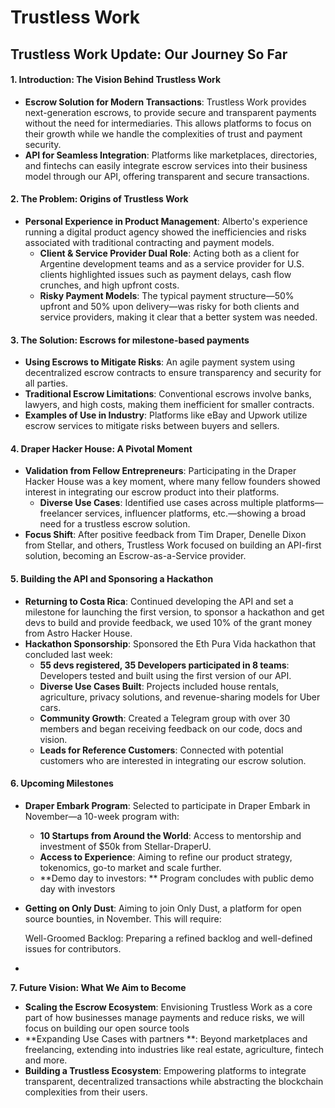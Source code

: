 # Trustless Work

## Trustless Work Update: Our Journey So Far

#### **1. Introduction: The Vision Behind Trustless Work**

* **Escrow Solution for Modern Transactions**: Trustless Work provides next-generation escrows, to provide secure and transparent payments without the need for intermediaries. This allows platforms to focus on their growth while we handle the complexities of trust and payment security.
* **API for Seamless Integration**: Platforms like marketplaces, directories, and fintechs can easily integrate escrow services into their business model through our API, offering transparent and secure transactions.

#### **2. The Problem: Origins of Trustless Work**

* **Personal Experience in Product Management**: Alberto's experience running a digital product agency showed the inefficiencies and risks associated with traditional contracting and payment models.
  * **Client & Service Provider Dual Role**: Acting both as a client for Argentine development teams and as a service provider for U.S. clients highlighted issues such as payment delays, cash flow crunches, and high upfront costs.
  * **Risky Payment Models**: The typical payment structure—50% upfront and 50% upon delivery—was risky for both clients and service providers, making it clear that a better system was needed.

#### **3. The Solution: Escrows for milestone-based payments**

* **Using Escrows to Mitigate Risks**: An agile payment system using decentralized escrow contracts to ensure transparency and security for all parties.
* **Traditional Escrow Limitations**: Conventional escrows involve banks, lawyers, and high costs, making them inefficient for smaller contracts.
* **Examples of Use in Industry**: Platforms like eBay and Upwork utilize escrow services to mitigate risks between buyers and sellers.

#### **4. Draper Hacker House: A Pivotal Moment**

* **Validation from Fellow Entrepreneurs**: Participating in the Draper Hacker House was a key moment, where many fellow founders showed interest in integrating our escrow product into their platforms.
  * **Diverse Use Cases**: Identified use cases across multiple platforms—freelancer services, influencer platforms, etc.—showing a broad need for a trustless escrow solution.
* **Focus Shift**: After positive feedback from Tim Draper, Denelle Dixon from Stellar, and others, Trustless Work focused on building an API-first solution, becoming an Escrow-as-a-Service provider.

#### **5. Building the API and Sponsoring a Hackathon**

* **Returning to Costa Rica**: Continued developing the API and set a milestone for launching the first version, to sponsor a hackathon and get devs to build and provide feedback, we used 10% of the grant money from Astro Hacker House.
* **Hackathon Sponsorship**: Sponsored the Eth Pura Vida hackathon that concluded last week:
  * **55 devs registered, 35 Developers participated  in 8 teams**: Developers tested and built using the first version of our API.
  * **Diverse Use Cases Built**: Projects included house rentals, agriculture, privacy solutions, and revenue-sharing models for Uber cars.
  * **Community Growth**: Created a Telegram group with over 30 members and began receiving feedback on our code, docs and vision.
  * **Leads for Reference Customers**: Connected with potential customers who are interested in integrating our escrow solution.

#### **6. Upcoming Milestones**

* **Draper Embark Program**: Selected to participate in Draper Embark in November—a 10-week program with:
  * **10 Startups from Around the World**: Access to mentorship and investment of $50k from Stellar-DraperU.
  * **Access to Experience**: Aiming to refine our product strategy, tokenomics, go-to market and scale further.
  * \*\*Demo day to investors: \*\* Program concludes with public demo day with investors&#x20;
*   **Getting on Only Dust**: Aiming to join Only Dust, a platform for open source bounties, in November. This will require:

    Well-Groomed Backlog: Preparing a refined backlog and well-defined issues for contributors.
*

**7. Future Vision: What We Aim to Become**

* **Scaling the Escrow Ecosystem**: Envisioning Trustless Work as a core part of how businesses manage payments and reduce risks, we will focus on building our open source tools
* \*\*Expanding Use Cases with partners \*\*: Beyond marketplaces and freelancing, extending into industries like real estate, agriculture, fintech and more.
* **Building a Trustless Ecosystem**: Empowering platforms to integrate transparent, decentralized transactions while abstracting the blockchain complexities from their users.
